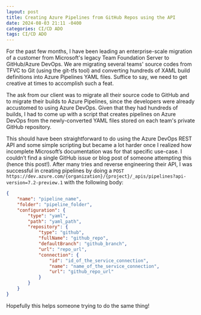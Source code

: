 ```yaml
---
layout: post
title: Creating Azure Pipelines from GitHub Repos using the API
date: 2024-08-03 21:11 -0400
categories: CI/CD ADO
tags: CI/CD ADO
---
```

For the past few months, I have been leading an enterprise-scale migration of a customer from Microsoft's legacy Team Foundation Server to GitHub/Azure DevOps. We are migrating several teams' source codes from TFVC to Git (using the git-tfs tool) and converting hundreds of XAML build definitions into Azure Pipelines YAML files. Suffice to say, we need to get creative at times to accomplish such a feat.

The ask from our client was to migrate all their source code to GitHub and to migrate their builds to Azure Pipelines, since the developers were already accustomed to using Azure DevOps. Given that they had hundreds of builds, I had to come up with a script that creates pipelines on Azure DevOps from the newly-converted YAML files stored on each team's private GitHub repository.

This should have been straightforward to do using the Azure DevOps REST API and some simple scripting but became a lot harder once I realized how incomplete Microsoft’s documentation was for that specific use-case. I couldn’t find a single GitHub issue or blog post of someone attempting this (hence this post!). After many tries and reverse engineering their API, I was successful in creating pipelines by doing a `POST https://dev.azure.com/{organization}/{project}/_apis/pipelines?api-version=7.2-preview.1` with the following body:

```json
{
    "name": "pipeline_name",
    "folder": "pipeline_folder",
    "configuration": {
        "type": "yaml",
        "path": "yaml_path",
        "repository": {
            "type": "github",
            "fullName": "github_repo",
            "defaultBranch": "github_branch",
            "url": "repo_url",
            "connection": {
                "id": "id_of_the_service_connection",
                "name": "name_of_the_service_connection",
                "url": "github_repo_url"
            }
        }
    }
}
```

Hopefully this helps someone trying to do the same thing!